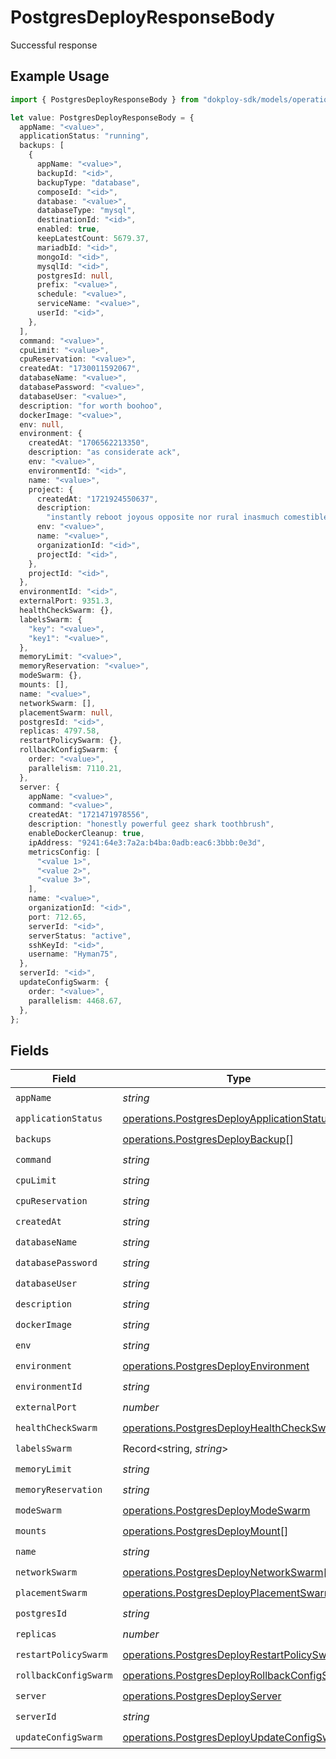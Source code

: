 # PostgresDeployResponseBody

Successful response

## Example Usage

```typescript
import { PostgresDeployResponseBody } from "dokploy-sdk/models/operations";

let value: PostgresDeployResponseBody = {
  appName: "<value>",
  applicationStatus: "running",
  backups: [
    {
      appName: "<value>",
      backupId: "<id>",
      backupType: "database",
      composeId: "<id>",
      database: "<value>",
      databaseType: "mysql",
      destinationId: "<id>",
      enabled: true,
      keepLatestCount: 5679.37,
      mariadbId: "<id>",
      mongoId: "<id>",
      mysqlId: "<id>",
      postgresId: null,
      prefix: "<value>",
      schedule: "<value>",
      serviceName: "<value>",
      userId: "<id>",
    },
  ],
  command: "<value>",
  cpuLimit: "<value>",
  cpuReservation: "<value>",
  createdAt: "1730011592067",
  databaseName: "<value>",
  databasePassword: "<value>",
  databaseUser: "<value>",
  description: "for worth boohoo",
  dockerImage: "<value>",
  env: null,
  environment: {
    createdAt: "1706562213350",
    description: "as considerate ack",
    env: "<value>",
    environmentId: "<id>",
    name: "<value>",
    project: {
      createdAt: "1721924550637",
      description:
        "instantly reboot joyous opposite nor rural inasmuch comestible wherever bah",
      env: "<value>",
      name: "<value>",
      organizationId: "<id>",
      projectId: "<id>",
    },
    projectId: "<id>",
  },
  environmentId: "<id>",
  externalPort: 9351.3,
  healthCheckSwarm: {},
  labelsSwarm: {
    "key": "<value>",
    "key1": "<value>",
  },
  memoryLimit: "<value>",
  memoryReservation: "<value>",
  modeSwarm: {},
  mounts: [],
  name: "<value>",
  networkSwarm: [],
  placementSwarm: null,
  postgresId: "<id>",
  replicas: 4797.58,
  restartPolicySwarm: {},
  rollbackConfigSwarm: {
    order: "<value>",
    parallelism: 7110.21,
  },
  server: {
    appName: "<value>",
    command: "<value>",
    createdAt: "1721471978556",
    description: "honestly powerful geez shark toothbrush",
    enableDockerCleanup: true,
    ipAddress: "9241:64e3:7a2a:b4ba:0adb:eac6:3bbb:0e3d",
    metricsConfig: [
      "<value 1>",
      "<value 2>",
      "<value 3>",
    ],
    name: "<value>",
    organizationId: "<id>",
    port: 712.65,
    serverId: "<id>",
    serverStatus: "active",
    sshKeyId: "<id>",
    username: "Hyman75",
  },
  serverId: "<id>",
  updateConfigSwarm: {
    order: "<value>",
    parallelism: 4468.67,
  },
};
```

## Fields

| Field                                                                                                        | Type                                                                                                         | Required                                                                                                     | Description                                                                                                  |
| ------------------------------------------------------------------------------------------------------------ | ------------------------------------------------------------------------------------------------------------ | ------------------------------------------------------------------------------------------------------------ | ------------------------------------------------------------------------------------------------------------ |
| `appName`                                                                                                    | *string*                                                                                                     | :heavy_check_mark:                                                                                           | N/A                                                                                                          |
| `applicationStatus`                                                                                          | [operations.PostgresDeployApplicationStatus](../../models/operations/postgresdeployapplicationstatus.md)     | :heavy_check_mark:                                                                                           | N/A                                                                                                          |
| `backups`                                                                                                    | [operations.PostgresDeployBackup](../../models/operations/postgresdeploybackup.md)[]                         | :heavy_check_mark:                                                                                           | N/A                                                                                                          |
| `command`                                                                                                    | *string*                                                                                                     | :heavy_check_mark:                                                                                           | N/A                                                                                                          |
| `cpuLimit`                                                                                                   | *string*                                                                                                     | :heavy_check_mark:                                                                                           | N/A                                                                                                          |
| `cpuReservation`                                                                                             | *string*                                                                                                     | :heavy_check_mark:                                                                                           | N/A                                                                                                          |
| `createdAt`                                                                                                  | *string*                                                                                                     | :heavy_check_mark:                                                                                           | N/A                                                                                                          |
| `databaseName`                                                                                               | *string*                                                                                                     | :heavy_check_mark:                                                                                           | N/A                                                                                                          |
| `databasePassword`                                                                                           | *string*                                                                                                     | :heavy_check_mark:                                                                                           | N/A                                                                                                          |
| `databaseUser`                                                                                               | *string*                                                                                                     | :heavy_check_mark:                                                                                           | N/A                                                                                                          |
| `description`                                                                                                | *string*                                                                                                     | :heavy_check_mark:                                                                                           | N/A                                                                                                          |
| `dockerImage`                                                                                                | *string*                                                                                                     | :heavy_check_mark:                                                                                           | N/A                                                                                                          |
| `env`                                                                                                        | *string*                                                                                                     | :heavy_check_mark:                                                                                           | N/A                                                                                                          |
| `environment`                                                                                                | [operations.PostgresDeployEnvironment](../../models/operations/postgresdeployenvironment.md)                 | :heavy_check_mark:                                                                                           | N/A                                                                                                          |
| `environmentId`                                                                                              | *string*                                                                                                     | :heavy_check_mark:                                                                                           | N/A                                                                                                          |
| `externalPort`                                                                                               | *number*                                                                                                     | :heavy_check_mark:                                                                                           | N/A                                                                                                          |
| `healthCheckSwarm`                                                                                           | [operations.PostgresDeployHealthCheckSwarm](../../models/operations/postgresdeployhealthcheckswarm.md)       | :heavy_check_mark:                                                                                           | N/A                                                                                                          |
| `labelsSwarm`                                                                                                | Record<string, *string*>                                                                                     | :heavy_check_mark:                                                                                           | N/A                                                                                                          |
| `memoryLimit`                                                                                                | *string*                                                                                                     | :heavy_check_mark:                                                                                           | N/A                                                                                                          |
| `memoryReservation`                                                                                          | *string*                                                                                                     | :heavy_check_mark:                                                                                           | N/A                                                                                                          |
| `modeSwarm`                                                                                                  | [operations.PostgresDeployModeSwarm](../../models/operations/postgresdeploymodeswarm.md)                     | :heavy_check_mark:                                                                                           | N/A                                                                                                          |
| `mounts`                                                                                                     | [operations.PostgresDeployMount](../../models/operations/postgresdeploymount.md)[]                           | :heavy_check_mark:                                                                                           | N/A                                                                                                          |
| `name`                                                                                                       | *string*                                                                                                     | :heavy_check_mark:                                                                                           | N/A                                                                                                          |
| `networkSwarm`                                                                                               | [operations.PostgresDeployNetworkSwarm](../../models/operations/postgresdeploynetworkswarm.md)[]             | :heavy_check_mark:                                                                                           | N/A                                                                                                          |
| `placementSwarm`                                                                                             | [operations.PostgresDeployPlacementSwarm](../../models/operations/postgresdeployplacementswarm.md)           | :heavy_check_mark:                                                                                           | N/A                                                                                                          |
| `postgresId`                                                                                                 | *string*                                                                                                     | :heavy_check_mark:                                                                                           | N/A                                                                                                          |
| `replicas`                                                                                                   | *number*                                                                                                     | :heavy_check_mark:                                                                                           | N/A                                                                                                          |
| `restartPolicySwarm`                                                                                         | [operations.PostgresDeployRestartPolicySwarm](../../models/operations/postgresdeployrestartpolicyswarm.md)   | :heavy_check_mark:                                                                                           | N/A                                                                                                          |
| `rollbackConfigSwarm`                                                                                        | [operations.PostgresDeployRollbackConfigSwarm](../../models/operations/postgresdeployrollbackconfigswarm.md) | :heavy_check_mark:                                                                                           | N/A                                                                                                          |
| `server`                                                                                                     | [operations.PostgresDeployServer](../../models/operations/postgresdeployserver.md)                           | :heavy_check_mark:                                                                                           | N/A                                                                                                          |
| `serverId`                                                                                                   | *string*                                                                                                     | :heavy_check_mark:                                                                                           | N/A                                                                                                          |
| `updateConfigSwarm`                                                                                          | [operations.PostgresDeployUpdateConfigSwarm](../../models/operations/postgresdeployupdateconfigswarm.md)     | :heavy_check_mark:                                                                                           | N/A                                                                                                          |